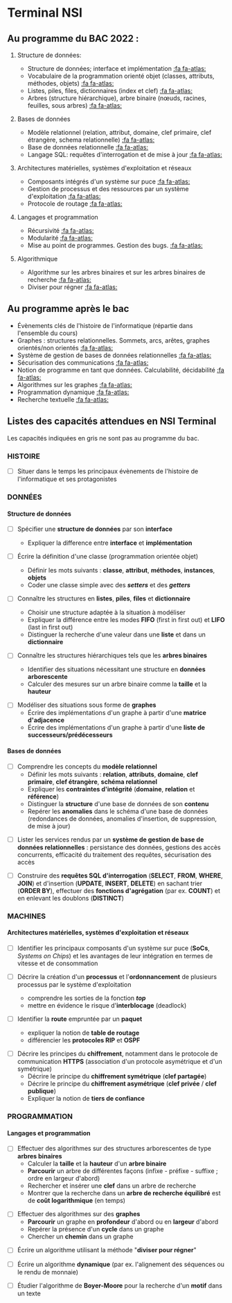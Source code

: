 # Terminal NSI

## Au programme du BAC 2022 : 

1. Structure de données:
    - Structure de données; interface et implémentation  [:fa fa-atlas:](/terminal/algo.md#structure-de-données)
    - Vocabulaire de la programmation orienté objet (classes, attributs, méthodes, objets) [:fa fa-atlas:](/terminal/programmation.md#programmation-orientée-objet)
    - Listes, piles, files, dictionnaires (index et clef) [:fa fa-atlas:](/terminal/algo.md#liste)
    - Arbres (structure hiérarchique), arbre binaire (nœuds, racines, feuilles, sous arbres) [:fa fa-atlas:](/terminal/algo.md#structures-en-arbres)
  
2. Bases de données 
    - Modèle relationnel (relation, attribut, domaine, clef primaire, clef étrangère, schema relationnelle) [:fa fa-atlas:](/terminal/bases_de_donnees.md#le-modèle-relationnel)
    - Base de données relationnelle [:fa fa-atlas:](/terminal/bases_de_donnees.md#le-modèle-relationnel)
    - Langage SQL: requêtes d'interrogation et de mise à jour [:fa fa-atlas:](/terminal/bases_de_donnees.md#le-language-sql)

3. Architectures matérielles, systèmes d'exploitation et réseaux
    - Composants intégrés d'un système sur puce [:fa fa-atlas:](terminal/archi_os_reseaux.md#circuits-intégrés)
    - Gestion de processus et des ressources par un système d'exploitation [:fa fa-atlas:](terminal/archi_os_reseaux.md#gestion-des-processus-et-des-ressources)
    - Protocole de routage [:fa fa-atlas:](terminal/archi_os_reseaux.md#protocoles-de-routage)

4. Langages et programmation
    - Récursivité [:fa fa-atlas:](/terminal/programmation.md#récursivité)
    - Modularité [:fa fa-atlas:](/terminal/programmation.md#modularité)
    - Mise au point de programmes. Gestion des bugs.  [:fa fa-atlas:](/terminal/programmation.md#mise-au-point-de-programme)

5. Algorithmique
    - Algorithme sur les arbres binaires et sur les arbres binaires de recherche [:fa fa-atlas:](/terminal/algo.md#structures-en-arbres)
    - Diviser pour régner [:fa fa-atlas:](/terminal/algo.md#diviser-pour-régner)
  
## Au programme après le bac

- Évènements clés de l'histoire de l'informatique (répartie dans l'ensemble du cours)
- Graphes : structures relationnelles. Sommets, arcs, arêtes, graphes orientés/non orientés [:fa fa-atlas:](/terminal/algo.md#graphe)
- Système de gestion de bases de données relationnelles [:fa fa-atlas:](terminal/bases_de_donnees.md#systèmes-de-gestion-de-bases-de-données-sgbd)
- Sécurisation des communications [:fa fa-atlas:](terminal/archi_os_reseaux.md#sécurisation-des-communications)
- Notion de programme en tant que données. Calculabilité, décidabilité [:fa fa-atlas:](terminal/algo.md#calculabilitédécidabilité)
- Algorithmes sur les graphes [:fa fa-atlas:](/terminal/algo.md#graphe)
- Programmation dynamique [:fa fa-atlas:](terminal/algo.md#programmation-dynamique)
- Recherche textuelle [:fa fa-atlas:](terminal/algo.md#recherche-textuelle)


## Listes des capacités attendues en NSI Terminal

Les capacités indiquées en gris ne sont pas au programme du bac.

### HISTOIRE 

<div class="transparent">

- [ ] Situer dans le temps les principaux évènements de l'histoire de l'informatique et ses protagonistes 

</div>


### DONNÉES
#### Structure de données
- [ ] Spécifier une **structure de données** par son **interface**
    -  Expliquer la difference entre **interface** et **implémentation**

- [ ] Écrire la définition d'une classe (programmation orientée objet)
    - Définir les mots suivants : **classe**, **attribut**, **méthodes**, **instances**, **objets**
    - Coder une classe simple avec des ***setters*** et des ***getters*** 

- [ ] Connaître les structures en **listes**, **piles**, **files** et **dictionnaire**
    - Choisir une structure adaptée à la situation à modéliser
    - Expliquer la différence entre les modes **FIFO** (first in first out) et **LIFO** (last in first out)
    - Distinguer la recherche d'une valeur dans une **liste** et dans un **dictionnaire**

- [ ] Connaître les structures hiérarchiques tels que les **arbres binaires**  
    - Identifier des situations nécessitant une structure en **données arborescente**
    - Calculer des mesures sur un arbre binaire comme la **taille** et la **hauteur**

<div class="transparent">

- [ ] Modéliser des situations sous forme de **graphes**
    - Écrire des implémentations d'un graphe à partir d'une **matrice d'adjacence** 
    - Écrire des implémentations d'un graphe à partir d'une **liste de successeurs/prédécesseurs**

</div>

#### Bases de données

- [ ] Comprendre les concepts du **modèle relationnel**
    - Définir les mots suivants : **relation**, **attributs**, **domaine**, **clef primaire**, **clef étrangère**, **schéma relationnel**
    - Expliquer les **contraintes d'intégrité** (**domaine**, **relation** et **référence**)
    - Distinguer la **structure** d'une base de données de son **contenu**
    - Repérer les **anomalies** dans le schéma d'une base de données (redondances de données, anomalies d'insertion, de suppression, de mise à jour)


<div class="transparent">

- [ ] Lister les services rendus par un **système de gestion de base de données relationnelles** : persistance des données, gestions des accès concurrents, efficacité du traitement des requêtes, sécurisation des accès

</div>

- [ ] Construire des **requêtes SQL d'interrogation** (**SELECT**, **FROM**, **WHERE**, **JOIN**) et d'insertion (**UPDATE**, **INSERT**, **DELETE**) en sachant trier (**ORDER BY**), effectuer des **fonctions d'agrégation** (par ex. **COUNT**) et en enlevant les doublons (**DISTINCT**)

### MACHINES
#### Architectures matérielles, systèmes d'exploitation et réseaux

- [ ] Identifier les principaux composants d'un système sur puce (**SoCs**, *Systems on Chips*) et les avantages de leur intégration en termes de vitesse et de consommation

- [ ] Décrire la création d'un **processus** et l'**ordonnancement** de plusieurs processus par le système d'exploitation
    - comprendre les sorties de la fonction ***top***
    - mettre en évidence le risque d'**interblocage** (deadlock)

- [ ] Identifier la **route** empruntée par un **paquet**
    - expliquer la notion de **table de routage**
    - différencier les **protocoles RIP** et **OSPF**


<div class="transparent">

- [ ] Décrire les principes du **chiffrement**, notamment dans le protocole de communication **HTTPS** (association d'un protocole asymétrique et d'un symétrique)
    - Décrire le principe du **chiffrement symétrique** (**clef partagée**) 
    - Décrire le principe du **chiffrement asymétrique** (**clef privée** / **clef publique**) 
    - Expliquer la notion de **tiers de confiance**

</div>

### PROGRAMMATION
#### Langages et programmation

- [ ] Effectuer des algorithmes sur des structures arborescentes de type **arbres binaires**
    - Calculer la **taille** et la **hauteur** d'un **arbre binaire**
    - **Parcourir** un arbre de différentes façons (infixe - préfixe - suffixe ; ordre en largeur d'abord)
    - Rechercher et insérer une **clef** dans un arbre de recherche
    - Montrer que la recherche dans un **arbre de recherche équilibré** est de **coût logarithmique** (en temps)


<div class="transparent">

- [ ] Effectuer des algorithmes sur des **graphes**
    - **Parcourir** un graphe en **profondeur** d'abord ou en **largeur** d'abord 
    - Repérer la présence d'un **cycle** dans un graphe
    - Chercher un **chemin** dans un graphe

</div>

- [ ] Écrire un algorithme utilisant la méthode "**diviser pour régner**"


<div class="transparent">

- [ ] Écrire un algorithme **dynamique** (par ex. l'alignement des séquences ou le rendu de monnaie)

- [ ] Étudier l'algorithme de **Boyer-Moore** pour la recherche d'un **motif** dans un texte

</div>


